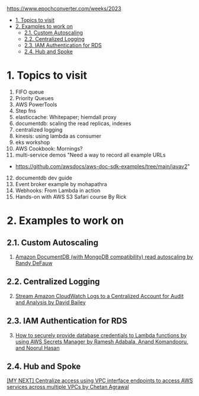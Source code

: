https://www.epochconverter.com/weeks/2023

<!-- TOC -->

- [1. Topics to visit](#1-topics-to-visit)
- [2. Examples to work on](#2-examples-to-work-on)
  - [2.1. Custom Autoscaling](#21-custom-autoscaling)
  - [2.2. Centralized Logging](#22-centralized-logging)
  - [2.3. IAM Authentication for RDS](#23-iam-authentication-for-rds)
  - [2.4. Hub and Spoke](#24-hub-and-spoke)

<!-- /TOC -->

# 1. Topics to visit

1. FIFO queue
2. Priority Queues
3. AWS PowerTools
4. Step fns
5. elasticcache: Whitepaper; hiemdall proxy
6. documentdb: scaling the read replicas, indexes
7. centralized logging
8. kinesis: using lambda as consumer
9. eks workshop
10. AWS Cookbook: Mornings?
11. multi-service demos	"Need a way to record all example URLs
- https://github.com/awsdocs/aws-doc-sdk-examples/tree/main/javav2"
12. documentdb dev guide
13. Event broker example by mohapathra
14. Webhooks: From Lambda in action
15. Hands-on with AWS S3 Safari course By Rick

# 2. Examples to work on

## 2.1. Custom Autoscaling
1. [Amazon DocumentDB (with MongoDB compatibility) read autoscaling by Randy DeFauw](https://aws.amazon.com/blogs/database/amazon-documentdb-with-mongodb-compatibility-read-autoscaling/)

## 2.2. Centralized Logging
2. [Stream Amazon CloudWatch Logs to a Centralized Account for Audit and Analysis by David Bailey](https://aws.amazon.com/blogs/architecture/stream-amazon-cloudwatch-logs-to-a-centralized-account-for-audit-and-analysis/)

## 2.3. IAM Authentication for RDS
3. [How to securely provide database credentials to Lambda functions by using AWS Secrets Manager by Ramesh Adabala, Anand Komandooru, and Noorul Hasan](https://aws.amazon.com/blogs/security/how-to-securely-provide-database-credentials-to-lambda-functions-by-using-aws-secrets-manager/)

## 2.4. Hub and Spoke
[[MY NEXT] Centralize access using VPC interface endpoints to access AWS services across multiple VPCs by Chetan Agrawal](https://aws.amazon.com/blogs/networking-and-content-delivery/centralize-access-using-vpc-interface-endpoints/)

